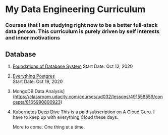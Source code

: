 # My Data Engineering Curriculum
### Courses that I am studying right now to be a better full-stack data person. This curriculum is purely driven by self interests and inner motivations


## Database

1. [Foundations of Database System](https://www.youtube.com/user/CS186Berkeley/playlists) 
   Start Date: Oct 12, 2020
   
2. [Everything Postgres](https://www.pg4e.com/lessons/week7#)  
   Start Date: Oct 19, 2020

3. MongoDB Data Analysis](https://classroom.udacity.com/courses/ud032/lessons/491558559/concepts/8165990800923)

4. [Kubernetes Deep Dive](https://learn.acloud.guru/course/kubernetes-deep-dive/dashboard)
   This is a paid subscription on A Cloud Guru. I have to keep up with everything Cloud these days.
   
   
   
   More to come. One thing at a time. 


